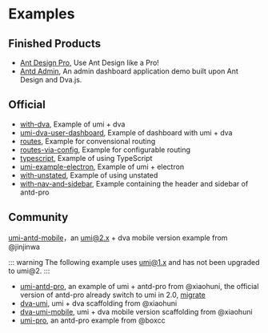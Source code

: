 # Examples

## Finished Products

* [Ant Design Pro](https://github.com/ant-design/ant-design-pro), Use Ant Design like a Pro! 
* [Antd Admin](https://github.com/zuiidea/antd-admin), An admin dashboard application demo built upon Ant Design and Dva.js.

## Official

* [with-dva](https://github.com/umijs/umi-examples/tree/master/with-dva), Example of umi + dva
* [umi-dva-user-dashboard](https://github.com/umijs/umi-dva-user-dashboard), Example of dashboard with umi + dva
* [routes](https://github.com/umijs/umi-examples/tree/master/routes), Example for convensional routing
* [routes-via-config](https://github.com/umijs/umi-examples/blob/master/routes-via-config), Example for configurable routing
* [typescript](https://github.com/umijs/umi-examples/blob/master/typescript), Example of using TypeScript
* [umi-example-electron](https://github.com/umijs/umi-example-electron), Example of umi + electron
* [with-unstated](https://github.com/umijs/umi-examples/tree/master/with-unstated), Example of using unstated
* [with-nav-and-sidebar](https://github.com/umijs/umi-examples/tree/master/with-nav-and-sidebar), Example containing the header and sidebar of antd-pro

## Community

[umi-antd-mobile](https://github.com/jinjinwa/umi-antd-mobile)，an umi@2.x + dva mobile version example from @jinjinwa

::: warning
The following example uses umi@1.x and has not been upgraded to umi@2.
:::

* [umi-antd-pro](https://github.com/xiaohuoni/umi-antd-pro), an example of umi + antd-pro from @xiaohuni, the official version of antd-pro already switch to umi in 2.0, [migrate](https://pro.ant.design/docs/upgrade-v2-cn)
* [dva-umi](https://github.com/xiaohuoni/dva-umi), umi + dva scaffolding from @xiaohuni
* [dva-umi-mobile](https://github.com/xiaohuoni/dva-umi-mobile), umi + dva mobile version scaffolding from @xiaohuni
* [umi-pro](https://github.com/boxcc/umi-pro), an antd-pro example from @boxcc

